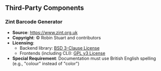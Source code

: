 ## Third-Party Components

### Zint Barcode Generator
- **Source**: https://www.zint.org.uk
- **Copyright**: © Robin Stuart and contributors
- **Licensing**:
  - Backend library: [BSD 3-Clause License](licenses/BSD-3-Clause.txt)
  - Frontends (including CLI): [GPL v3 License](licenses/GPL-3.0.txt)
- **Special Requirement**: Documentation must use British English spelling (e.g., "colour" instead of "color")